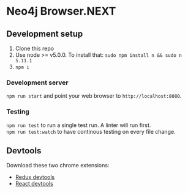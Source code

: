 # Neo4j Browser.NEXT

## Development setup
1. Clone this repo
1. Use node >= v5.0.0. To install that: `sudo npm install n && sudo n 5.11.1`
1. `npm i`

### Development server
`npm run start` and point your web browser to `http://localhost:8080`.

### Testing
`npm run test` to run a single test run. A linter will run first.  
`npm run test:watch` to have continous testing on every file change.

## Devtools
Download these two chrome extensions:  
- [Redux devtools](https://chrome.google.com/webstore/detail/redux-devtools/lmhkpmbekcpmknklioeibfkpmmfibljd?hl=en)  
- [React devtools](https://chrome.google.com/webstore/detail/react-developer-tools/fmkadmapgofadopljbjfkapdkoienihi?hl=en)
